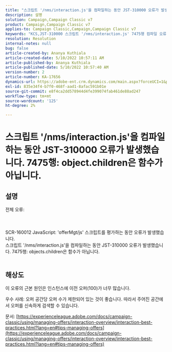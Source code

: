 ```yaml
---
title: "스크립트 '/nms/interaction.js'을 컴파일하는 동안 JST-310000 오류가 발생했습니다. 7475행: objects.children은 함수가 아닙니다."
description: 설명
solution: Campaign,Campaign Classic v7
product: Campaign,Campaign Classic v7
applies-to: Campaign Classic,Campaign,Campaign Classic v7
keywords: "KCS,JST-310000 스크립트 '/nms/interaction.js' 7475행 컴파일 오류: objects.children은 함수가 아닙니다."
resolution: Resolution
internal-notes: null
bug: false
article-created-by: Ananya Kuthiala
article-created-date: 5/10/2022 10:57:11 AM
article-published-by: Ananya Kuthiala
article-published-date: 5/10/2022 10:57:40 AM
version-number: 2
article-number: KA-17656
dynamics-url: https://adobe-ent.crm.dynamics.com/main.aspx?forceUCI=1&pagetype=entityrecord&etn=knowledgearticle&id=d9e69ff0-4fd0-ec11-a7b5-0022480a8e40
exl-id: 835e34f4-b7f0-468f-aad1-8afac591b01e
source-git-commit: e8f4ca2dd578944d4fe399074fab461de88ad247
workflow-type: tm+mt
source-wordcount: '125'
ht-degree: 2%

---
```


# 스크립트 &#39;/nms/interaction.js&#39;을 컴파일하는 동안 JST-310000 오류가 발생했습니다. 7475행: object.children은 함수가 아닙니다.

## 설명

전체 오류:<br><br> <br><br>SCR-160012 JavaScript: &#39;offerMgt/js&#39; 스크립트를 평가하는 동안 오류가 발생했습니다.
<br>스크립트 &#39;/nms/interaction.js&#39;을 컴파일하는 동안 JST-310000 오류가 발생했습니다. 7475행: objects.children은 함수가 아닙니다.
<br> 

## 해상도


이 오류의 근본 원인은 인스턴스에 이전 오퍼(100)가 너무 많습니다.

우수 사례: 오퍼 공간당 오퍼 수가 제한되어 있는 것이 좋습니다. 따라서 주어진 공간에서 오퍼를 신속하게 검색할 수 있습니다.

문서: [https://experienceleague.adobe.com/docs/campaign-classic/using/managing-offers/interaction-overview/interaction-best-practices.html?lang=en#tips-managing-offers](https://experienceleague.adobe.com/docs/campaign-classic/using/managing-offers/interaction-overview/interaction-best-practices.html?lang=en#tips-managing-offers)
